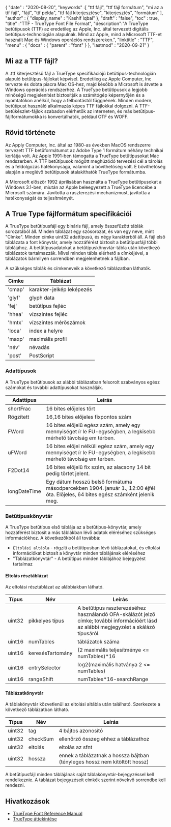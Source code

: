 {
  "date" : "2020-08-20",
  "keywords" :[ "ttf fájl", "ttf fájl formátum", "mi az a ttf fájl", "fájl", "ttf példa", "ttf fájl kiterjesztése", "kiterjesztés", "formátum" ],
  "author" : {
    "display_name" : "Kashif Iqbal"
},
  "draft" : "false",
  "toc" : true,
  "title" :"TTF - TrueType Font File Format",
  "description":"A TrueType betűtípusok (TTF) az eredetileg az Apple, Inc. által tervezett digitális betűtípus-technológián alapulnak. Mind az Apple, mind a Microsoft TTF-et használt Mac és Windows operációs rendszereken.",
  "linktitle" : "TTF",
  "menu" : {
    "docs" : {
      "parent" : "font"
}
},
  "lastmod" : "2020-09-21"
}

## Mi az a TTF fájl?

A .ttf kiterjesztésű fájl a TrueType specifikációjú betűtípus-technológián alapuló betűtípus-fájlokat képvisel. Eredetileg az Apple Computer, Inc tervezte és dobta piacra Mac OS-hez, majd később a Microsoft is átvette a Windows operációs rendszerhez. A TrueType betűtípusok a legjobb minőségű megjelenítést biztosítják a számítógép képernyőjén és a nyomtatókon anélkül, hogy a felbontástól függnének. Minden modern, betűtípust használó alkalmazás képes TTF fájlokkal dolgozni. A TTF-betűkészlet-fájlok szabadon elérhetők az interneten, és más betűtípus-fájlformátumokká is konvertálhatók, például OTF és WOFF.

## Rövid története

Az Apply Computer, Inc. által az 1980-as években MacOS rendszerre tervezett TTF betűformátumot az Adobe Type 1 formátum néhány technikai korlátja volt. Az Apple 1991-ben támogatta a TrueType betűtípusokat Mac rendszerben. A TTF betűtípusok mögött meghúzódó tervezési cél a tárolás és a feldolgozás hatékonysága, valamint a bővíthetőség volt. E bővíthetőség alapján a meglévő betűtípusok átalakíthatók TrueType formátumba.

A Microsoft először 1992 áprilisában használta a TrueType betűtípusokat a Windows 3.1-ben, miután az Apple beleegyezett a TrueType licencébe a Microsoft számára. Javította a raszterezési mechanizmust, javította a hatékonyságát és teljesítményét.

## A True Type fájlformátum specifikációi

A TrueType betűtípusfájl egy bináris fájl, amely összefűzött táblák sorozatából áll. Minden táblázat egy szósorozat, és van egy neve, mint "Címke". Minden címke uint32 adattípusú, és négy karakterből áll. A fájl első táblázata a font könyvtár, amely hozzáférést biztosít a betűtípusfájl többi táblájához. A betűtípusadatokat a betűtípuskönyvtár-tábla után következő táblázatok tartalmazzák. Mivel minden tábla elérhető a címkéjével, a táblázatok bármilyen sorrendben megjelenhetnek a fájlban.

A szükséges táblák és címkeneveik a következő táblázatban láthatók.

|**Címke**|**Táblázat**|
---|---|
|'cmap'| karakter-jelkép leképezés|
|'glyf'| glyph data|
|'fej'| betűtípus fejléc|
|'hhea'| vízszintes fejléc|
|'hmtx'| vízszintes mérőszámok|
|'loca'| index a helyre|
|'maxp'| maximális profil|
|'név'| névadás|
|'post'| PostScript|

### Adattípusok
A TrueType betűtípusok az alábbi táblázatban felsorolt szabványos egész számokat és további adattípusokat használják.

|**Adattípus** | **Leírás** |
---|---|
|shortFrac| 16 bites előjeles tört|
|Rögzített| 16,16 bites előjeles fixpontos szám|
|FWord| 16 bites előjelű egész szám, amely egy mennyiséget ír le FU-egységben, a legkisebb mérhető távolság em térben.|
|uFWord| 16 bites előjel nélküli egész szám, amely egy mennyiséget ír le FU-egységben, a legkisebb mérhető távolság em térben.|
|F2Dot14| 16 bites előjelű fix szám, az alacsony 14 bit pedig törtet jelent.|
|longDateTime| Egy dátum hosszú belső formátuma másodpercekben 1904. január 1., 12:00 éjfél óta. Előjeles, 64 bites egész számként jelenik meg.|

### Betűtípuskönyvtár

A TrueType betűtípus első táblája az a betűtípus-könyvtár, amely hozzáférést biztosít a más táblákban lévő adatok eléréséhez szükséges információkhoz. A következőkből áll továbbá:

* `Eltolási altábla` - rögzíti a betűtípusban lévő táblázatokat, és eltolási információkat biztosít a könyvtár minden táblájának eléréséhez
* "Táblázatkönyvtár" - A betűtípus minden táblájához bejegyzést tartalmaz

#### Eltolás résztáblázat
Az eltolási résztáblázat az alábbiakban látható.

|**Típus**|**Név**|**Leírás**|
---|---|---|
|uint32| pikkelyes típus| A betűtípus raszterezéséhez használandó OFA-skálázót jelző címke; további információért lásd az alábbi megjegyzést a skálázó típusáról.|
|uint16| numTables| táblázatok száma|
|uint16| keresésTartomány| (2 maximális teljesítménye <= numTables)*16|
|uint16| entrySelector| log2(maximális hatványa 2 <= numTables)|
|uint16| rangeShift| numTables*16-searchRange|

#### Táblázatkönyvtár
A táblakönyvtár közvetlenül az eltolási altábla után található. Szerkezete a következő táblázatban látható.

|**Típus**|**Név**|**Leírás**|
---|---|---|
|uint32| tag| 4 bájtos azonosító|
|uint32| checkSum| ellenőrző összeg ehhez a táblázathoz|
|uint32| eltolás| eltolás az sfnt| elejétől
|uint32| hossza| ennek a táblázatnak a hossza bájtban (tényleges hossz nem kitöltött hossz)|

A betűtípusfájl minden táblájának saját táblakönyvtár-bejegyzéssel kell rendelkeznie. A táblázat bejegyzéseit címkék szerint növekvő sorrendbe kell rendezni.


## Hivatkozások
* [TrueType Font Reference Manual](https://developer.apple.com/fonts/TrueType-Reference-Manual/)
* [TrueType áttekintése](https://learn.microsoft.com/en-us/typography/truetype/)

